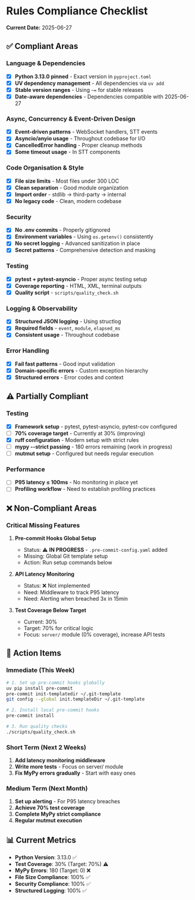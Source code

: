 # Rules Compliance Checklist

**Current Date:** 2025-06-27

## ✅ Compliant Areas

### Language & Dependencies
- [x] **Python 3.13.0 pinned** - Exact version in `pyproject.toml`
- [x] **UV dependency management** - All dependencies via `uv add`
- [x] **Stable version ranges** - Using `~=` for stable releases
- [x] **Date-aware dependencies** - Dependencies compatible with 2025-06-27

### Async, Concurrency & Event-Driven Design  
- [x] **Event-driven patterns** - WebSocket handlers, STT events
- [x] **Asyncio/anyio usage** - Throughout codebase for I/O
- [x] **CancelledError handling** - Proper cleanup methods
- [x] **Some timeout usage** - In STT components

### Code Organisation & Style
- [x] **File size limits** - Most files under 300 LOC
- [x] **Clean separation** - Good module organization
- [x] **Import order** - stdlib → third-party → internal
- [x] **No legacy code** - Clean, modern codebase

### Security
- [x] **No .env commits** - Properly gitignored
- [x] **Environment variables** - Using `os.getenv()` consistently
- [x] **No secret logging** - Advanced sanitization in place
- [x] **Secret patterns** - Comprehensive detection and masking

### Testing
- [x] **pytest + pytest-asyncio** - Proper async testing setup
- [x] **Coverage reporting** - HTML, XML, terminal outputs
- [x] **Quality script** - `scripts/quality_check.sh`

### Logging & Observability
- [x] **Structured JSON logging** - Using structlog
- [x] **Required fields** - `event`, `module`, `elapsed_ms`
- [x] **Consistent usage** - Throughout codebase

### Error Handling
- [x] **Fail fast patterns** - Good input validation
- [x] **Domain-specific errors** - Custom exception hierarchy
- [x] **Structured errors** - Error codes and context

## ⚠️ Partially Compliant

### Testing
- [x] **Framework setup** - pytest, pytest-asyncio, pytest-cov configured
- [ ] **70% coverage target** - Currently at 30% (improving)
- [x] **ruff configuration** - Modern setup with strict rules
- [ ] **mypy --strict passing** - 180 errors remaining (work in progress)
- [ ] **mutmut setup** - Configured but needs regular execution

### Performance
- [ ] **P95 latency ≤ 100ms** - No monitoring in place yet
- [ ] **Profiling workflow** - Need to establish profiling practices

## ❌ Non-Compliant Areas

### Critical Missing Features

1. **Pre-commit Hooks Global Setup**
   - Status: ⚠️ **IN PROGRESS** - `.pre-commit-config.yaml` added
   - Missing: Global Git template setup
   - Action: Run setup commands below

2. **API Latency Monitoring**
   - Status: ❌ Not implemented  
   - Need: Middleware to track P95 latency
   - Need: Alerting when breached 3x in 15min

3. **Test Coverage Below Target**
   - Current: 30%
   - Target: 70% for critical logic
   - Focus: `server/` module (0% coverage), increase API tests

## 🚀 Action Items

### Immediate (This Week)
```bash
# 1. Set up pre-commit hooks globally
uv pip install pre-commit
pre-commit init-templatedir ~/.git-template
git config --global init.templateDir ~/.git-template

# 2. Install local pre-commit hooks
pre-commit install

# 3. Run quality checks
./scripts/quality_check.sh
```

### Short Term (Next 2 Weeks)
1. **Add latency monitoring middleware**
2. **Write more tests** - Focus on server/ module
3. **Fix MyPy errors gradually** - Start with easy ones

### Medium Term (Next Month)
1. **Set up alerting** - For P95 latency breaches
2. **Achieve 70% test coverage**
3. **Complete MyPy strict compliance**
4. **Regular mutmut execution**

## 📊 Current Metrics

- **Python Version**: 3.13.0 ✅
- **Test Coverage**: 30% (Target: 70%) ⚠️
- **MyPy Errors**: 180 (Target: 0) ❌
- **File Size Compliance**: 100% ✅
- **Security Compliance**: 100% ✅
- **Structured Logging**: 100% ✅ 